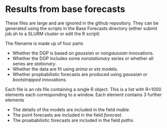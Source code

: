 # Results from base forecasts

These files are large and are ignored in the github repository.  They can be generated using the scripts in the Base Forecasts directory (either submit job.sh to a SLURM cluster or edit the R script)

The filename is made up of four parts

- Whether the DGP is based on *gaussian* or *nongaussian* innovations.
- Whether the DGP includes some *nonstationary* series or whether all series are *stationary*.
- Whether the data are fit using *arima* or *ets* models.
- Whether propbabilistic forecasts are produced using *gaussian* or *bootstrapped* innovations.

Each file is an rds file containing a single R object.  This is a list with R=1000 elements each corresponding to a window.  Each element contains 3 further elements

- The details of the models are included in the field  *mable*.
- The point forecasts are included in the field *forecast*.
- The proababilistic forecasts are included in the field *paths*.
